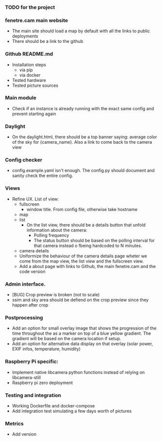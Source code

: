 ### TODO for the project

### fenetre.cam main website
- The main site should load a map by default with all the links to public deployments
- There should be a link to the github

### Github README.md
- Installation steps
  - via pip
  - via docker
- Tested hardware
- Tested picture sources


### Main module
- Check if an instance is already running with the exact same config and prevent starting again

### Daylight
- On the daylight.html, there should be a top banner saying: average color of the sky for {camera_name}. Also a link to come back to the camera view

### Config checker
- config.example.yaml isn't enough. The config.py should document and sanity check the entire config.

### Views
- Refine UX. List of view:
  - fullscreen
    - window title. From config file, otherwise take hostname
  - map
  - list
    - On the list view, there should be a details button that unfold information about the camera:
      - Polling frequency
      - The status button should be based on the polling interval for that camera instead o fbeing hardcoded to N minutes.
  - camera details
  - Uniformize the behaviour of the camera details page wheter we come from the map view, the list view and the fullscreen view.
  - Add a about page with links to Github, the main fenetre.cam and the code version
### Admin interface.
- [BUG] Crop preview is broken (not to scale)
- ssim and sky area should be defiend on the crop preview since they happen after crop

### Postprocessing
- Add an option for small overlay image that shows the progression of the time throughout the as a marker on top of a blue yellow gradient. The gradient will be based on the camera location if setup.
- Add an option for alternative data display on that overlay (solar power, EXIF infos, temperature, humidity)

### Raspberry Pi specific:
- Implement native libcamera python functions instead of relying on libcamera-still
- Raspberry pi zero deployment

### Testing and integration
- Working Dockerfile and docker-compose
- Add integration test simulating a few days worth of pictures

### Metrics
- Add version 
